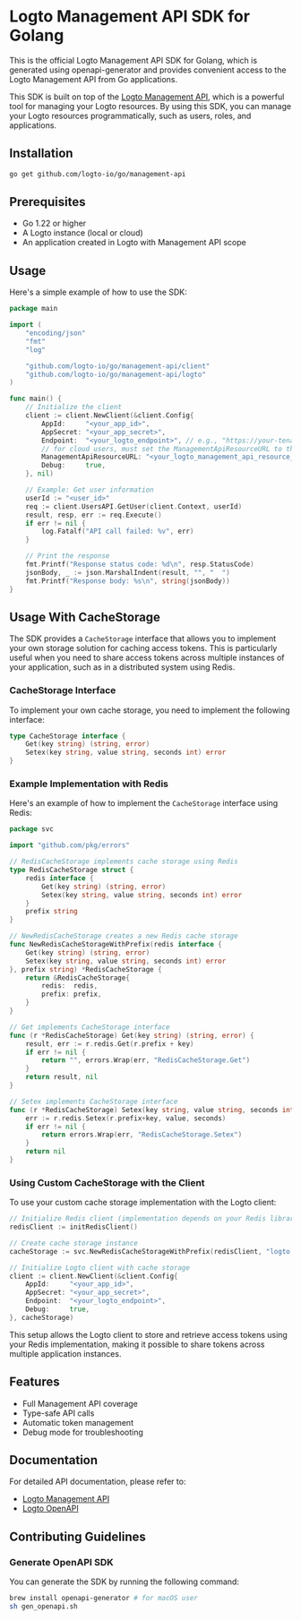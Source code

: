 # Logto Management API SDK for Golang

This is the official Logto Management API SDK for Golang, which is generated using openapi-generator and provides convenient access to the Logto Management API from Go applications.

This SDK is built on top of the [Logto Management API](https://docs.logto.io/integrate-logto/interact-with-management-api), which is a powerful tool for managing your Logto resources. By using this SDK, you can manage your Logto resources programmatically, such as users, roles, and applications.

## Installation

```bash
go get github.com/logto-io/go/management-api
```

## Prerequisites

- Go 1.22 or higher
- A Logto instance (local or cloud)
- An application created in Logto with Management API scope

## Usage

Here's a simple example of how to use the SDK:

```go
package main

import (
    "encoding/json"
    "fmt"
    "log"

    "github.com/logto-io/go/management-api/client"
    "github.com/logto-io/go/management-api/logto"
)

func main() {
    // Initialize the client
    client := client.NewClient(&client.Config{
        AppId:     "<your_app_id>",
        AppSecret: "<your_app_secret>",
        Endpoint:  "<your_logto_endpoint>", // e.g., "https://your-tenant-id.logto.app"
        // for cloud users, must set the ManagementApiResourceURL to the default endpoint https://{your_tenant_id}.logto.app/api
        ManagementApiResourceURL: "<your_logto_management_api_resource_url>", // e.g., "https://your-tenant-id.logto.app/api"
        Debug:     true,
    }, nil)

    // Example: Get user information
    userId := "<user_id>"
    req := client.UsersAPI.GetUser(client.Context, userId)
    result, resp, err := req.Execute()
    if err != nil {
        log.Fatalf("API call failed: %v", err)
    }

    // Print the response
    fmt.Printf("Response status code: %d\n", resp.StatusCode)
    jsonBody, _ := json.MarshalIndent(result, "", "  ")
    fmt.Printf("Response body: %s\n", string(jsonBody))
}
```

## Usage With CacheStorage

The SDK provides a `CacheStorage` interface that allows you to implement your own storage solution for caching access tokens. This is particularly useful when you need to share access tokens across multiple instances of your application, such as in a distributed system using Redis.

### CacheStorage Interface

To implement your own cache storage, you need to implement the following interface:

```go
type CacheStorage interface {
    Get(key string) (string, error)
    Setex(key string, value string, seconds int) error
}
```

### Example Implementation with Redis

Here's an example of how to implement the `CacheStorage` interface using Redis:

```go
package svc

import "github.com/pkg/errors"

// RedisCacheStorage implements cache storage using Redis
type RedisCacheStorage struct {
    redis interface {
        Get(key string) (string, error)
        Setex(key string, value string, seconds int) error
    }
    prefix string
}

// NewRedisCacheStorage creates a new Redis cache storage
func NewRedisCacheStorageWithPrefix(redis interface {
    Get(key string) (string, error)
    Setex(key string, value string, seconds int) error
}, prefix string) *RedisCacheStorage {
    return &RedisCacheStorage{
        redis:  redis,
        prefix: prefix,
    }
}

// Get implements CacheStorage interface
func (r *RedisCacheStorage) Get(key string) (string, error) {
    result, err := r.redis.Get(r.prefix + key)
    if err != nil {
        return "", errors.Wrap(err, "RedisCacheStorage.Get")
    }
    return result, nil
}

// Setex implements CacheStorage interface
func (r *RedisCacheStorage) Setex(key string, value string, seconds int) error {
    err := r.redis.Setex(r.prefix+key, value, seconds)
    if err != nil {
        return errors.Wrap(err, "RedisCacheStorage.Setex")
    }
    return nil
}
```

### Using Custom CacheStorage with the Client

To use your custom cache storage implementation with the Logto client:

```go
// Initialize Redis client (implementation depends on your Redis library)
redisClient := initRedisClient()

// Create cache storage instance
cacheStorage := svc.NewRedisCacheStorageWithPrefix(redisClient, "logto:")

// Initialize Logto client with cache storage
client := client.NewClient(&client.Config{
    AppId:     "<your_app_id>",
    AppSecret: "<your_app_secret>",
    Endpoint:  "<your_logto_endpoint>",
    Debug:     true,
}, cacheStorage)
```

This setup allows the Logto client to store and retrieve access tokens using your Redis implementation, making it possible to share tokens across multiple application instances.

## Features

- Full Management API coverage
- Type-safe API calls
- Automatic token management
- Debug mode for troubleshooting

## Documentation

For detailed API documentation, please refer to:
- [Logto Management API](https://docs.logto.io/integrate-logto/interact-with-management-api)
- [Logto OpenAPI](https://openapi.logto.io/)

## Contributing Guidelines


### Generate OpenAPI SDK

You can generate the SDK by running the following command:

```bash
brew install openapi-generator # for macOS user
sh gen_openapi.sh
```